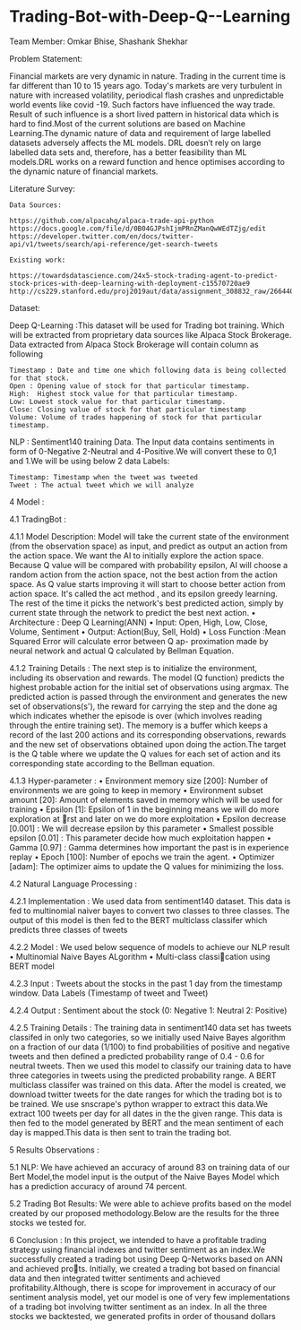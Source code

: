 # Trading-Bot-with-Deep-Q--Learning

Team Member:
Omkar Bhise, Shashank Shekhar

Problem Statement: 

Financial markets are very dynamic in nature. Trading in the current time is far different than 10 to 15 years ago. Today's markets are very turbulent in nature with increased volatility, periodical flash crashes and unpredictable world events like covid -19. Such factors have influenced the way trade. Result of such influence is a short lived pattern in historical data which is hard to find.Most of the current solutions are based on Machine Learning.The dynamic nature of data and requirement of large labelled datasets adversely affects the ML models. DRL doesn’t rely on large labelled data sets and, therefore, has a better feasibility than ML models.DRL works on a reward function and hence optimises according to the dynamic nature of financial markets.

Literature Survey:

	Data Sources: 

	https://github.com/alpacahq/alpaca-trade-api-python
	https://docs.google.com/file/d/0B04GJPshIjmPRnZManQwWEdTZjg/edit
	https://developer.twitter.com/en/docs/twitter-api/v1/tweets/search/api-reference/get-search-tweets

	Existing work: 

	https://towardsdatascience.com/24x5-stock-trading-agent-to-predict-stock-prices-with-deep-learning-with-deployment-c15570720ae9
	http://cs229.stanford.edu/proj2019aut/data/assignment_308832_raw/26644050.pdf

Dataset:

Deep Q-Learning :This dataset will be used for Trading bot training. Which will be extracted from proprietary data sources like Alpaca Stock Brokerage. Data extracted from Alpaca Stock Brokerage will contain column as following 
	
	Timestamp : Date and time one which following data is being collected for that stock.
	Open : Opening value of stock for that particular timestamp.
	High:  Highest stock value for that particular timestamp.
	Low: Lowest stock value for that particular timestamp.
	Close: Closing value of stock for that particular timestamp
	Volume: Volume of trades happening of stock for that particular timestamp.

NLP : Sentiment140 training Data. The Input data contains sentiments in form of 0-Negative 2-Neutral and 4-Positive.We will convert these to 0,1 and 1.We will be using below 2 data Labels:
   
	Timestamp: Timestamp when the tweet was tweeted
   	Tweet : The actual tweet which we will analyze

4 Model :

4.1 TradingBot :

4.1.1 Model Description:
Model will take the current state of the environment (from the observation space) as input, and predict as output an action from the action space. We want the AI to initially explore the action space. Because Q value will be compared with probability epsilon, AI will choose a random action from the action space, not the best action from the action space. As Q value starts improving it will start to choose better action from action space. It's called the act method , and its epsilon greedy learning. The rest of the time it picks the network's best predicted action, simply by current state through the network to predict the best next action.
• Architecture : Deep Q Learning(ANN)
• Input: Open, High, Low, Close, Volume, Sentiment
• Output: Action(Buy, Sell, Hold)
• Loss Function :Mean Squared Error will calculate error between Q ap-
proximation made by neural network and actual Q calculated by Bellman
Equation.

4.1.2 Training Details :
The next step is to initialize the environment, including its observation and rewards. The model (Q function) predicts the highest probable action for the initial set of observations using argmax. The predicted action is passed through the environment and generates the new set of observations(s'), the reward for carrying the step and the done 
ag which indicates whether the episode is over (which involves reading through the entire training set). The memory is a buffer which keeps a record of the last 200 actions and its corresponding observations, rewards and the new set of observations obtained upon doing the action.The target is the Q table where we update the Q values for each set of action and its corresponding state according to the Bellman equation.

4.1.3 Hyper-parameter :
• Environment memory size [200]: Number of environments we are going to keep in memory
• Environment subset amount [20]: Amount of elements saved in memory which will be used for training
• Epsilon [1]: Epsilon of 1 in the beginning means we will do more exploration at rst and later on we do more exploitation
• Epsilon decrease [0.001] : We will decrease epsilon by this parameter
• Smallest possible epsilon [0.01] : This parameter decide how much exploitation happen
• Gamma [0.97] : Gamma determines how important the past is in experience replay
• Epoch [100]: Number of epochs we train the agent.
• Optimizer [adam]: The optimizer aims to update the Q values for minimizing the loss.

4.2 Natural Language Processing :

4.2.1 Implementation :
We used data from sentiment140 dataset. This data is fed to multinomial naiver bayes to convert two classes to three classes. The output of this model is then
fed to the BERT multiclass classifer which predicts three classes of tweets

4.2.2 Model :
We used below sequence of models to achieve our NLP result
• Multinomial Naive Bayes ALgorithm
• Multi-class classication using BERT model

4.2.3 Input :
Tweets about the stocks in the past 1 day from the timestamp window. Data
Labels (Timestamp of tweet and Tweet)

4.2.4 Output :
Sentiment about the stock (0: Negative 1: Neutral 2: Positive)

4.2.5 Training Details :
The training data in sentiment140 data set has tweets classifed in only two categories, so we initially used Naive Bayes algorithm on a fraction of our data
(1/100) to find probabilities of positive and negative tweets and then defined a predicted probability range of 0.4 - 0.6 for neutral tweets. Then we used this
model to classify our training data to have three categories in tweets using the predicted probability range. A BERT multiclass classifer was trained on this
data. After the model is created, we download twitter tweets for the date ranges for which the trading bot is to be trained. We use snscrape's python wrapper
to extract this data.We extract 100 tweets per day for all dates in the the given range. This data is then fed to the model generated by BERT and the mean
sentiment of each day is mapped.This data is then sent to train the trading bot.

5 Results Observations :

5.1 NLP:
We have achieved an accuracy of around 83 on training data of our Bert Model,the model input is the output of the Naive Bayes Model which has a prediction
accuracy of around 74 percent. 

5.2 Trading Bot Results:
We were able to achieve profits based on the model created by our proposed methodology.Below are the results for the three stocks we tested for.

6 Conclusion :
In this project, we intended to have a profitable trading strategy using financial indexes and twitter sentiment as an index.We successfully created a trading bot
using Deep Q-Networks based on ANN and achieved prots. Initially, we created a trading bot based on financial data and then integrated twitter sentiments and
achieved profitability.Although, there is scope for improvement in accuracy of our sentiment analysis model, yet our model is one of very few implementations
of a trading bot involving twitter sentiment as an index. In all the three stocks we backtested, we generated profits in order of thousand dollars

